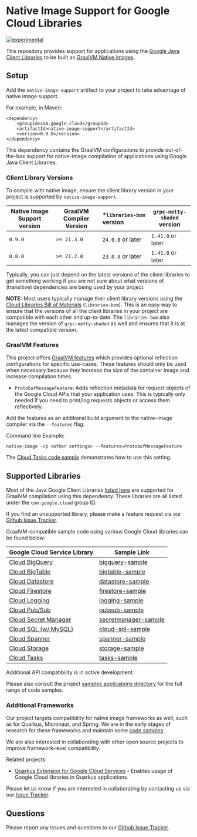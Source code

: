 # Native Image Support for Google Cloud Libraries

[![experimental](http://badges.github.io/stability-badges/dist/experimental.svg)](http://github.com/badges/stability-badges)

This repository provides support for applications using the [Google Java Client Libraries](https://github.com/googleapis/google-cloud-java#supported-apis) to be built as [GraalVM Native Images](https://www.graalvm.org/reference-manual/native-image/).

## Setup

Add the `native-image-support` artifact to your project to take advantage of native image support.

For example, in Maven:

```
<dependency>
    <groupId>com.google.cloud</groupId>
    <artifactId>native-image-support</artifactId>
    <version>0.9.0</version>
</dependency>
```

This dependency contains the GraalVM configurations to provide out-of-the-box support for native-image compilation of applications using Google Java Client Libraries.

### Client Library Versions

To compile with native image, ensure the client library version in your project is supported by `native-image-support`.

| Native Image Support version | GraalVM Compiler Version | *`libraries-bom` version | `grpc-netty-shaded` version |
|-------------------------|--------------------------|:-------------------------|-----------------------------|
| `0.9.0`                 | `>= 21.3.0`              | `24.0.0` or later        | `1.41.0` or later           |
| `0.8.0`                 | `>= 21.2.0`              | `23.0.0` or later        | `1.41.0` or later           |

Typically, you can just depend on the latest versions of the client libraries to get something working if you are not sure about what versions of (transitive) dependencies are being used by your project.

**NOTE:** Most users typically manage their client library versions using the [Cloud Libraries Bill of Materials](https://github.com/GoogleCloudPlatform/cloud-opensource-java/wiki/The-Google-Cloud-Platform-Libraries-BOM) (`libraries-bom`).
This is an easy way to ensure that the versions of all the client libraries in your project are compatible with each other and up-to-date.
The `libraries-bom` also manages the version of `grpc-netty-shaded` as well and ensures that it is at the latest compatible version.

### GraalVM Features

This project offers [GraalVM features](https://www.graalvm.org/sdk/javadoc/index.html?org/graalvm/nativeimage/hosted/Feature.html) which provides optional reflection configurations for specific use-cases.
These features should only be used when necessary because they increase the size of the container image and increase compilation times.

* `ProtobufMessageFeature`: Adds reflection metadata for request objects of the Google Cloud APIs that your application uses.
This is typically only needed if you need to print/log requests objects or access them reflectively.

Add the features as an additional build argument to the native-image compiler via the `--features` flag.

Command line Example:

```
native-image -cp <other settings> --features=ProtobufMessageFeature
```

The [Cloud Tasks code sample](native-image-samples/native-image-samples-client-library/tasks-sample/pom.xml) demonstrates how to use this setting.

## Supported Libraries

Most of the Java Google Client Libraries [listed here](https://github.com/googleapis/google-cloud-java#supported-apis) are supported for GraalVM compilation using this dependency.
These libraries are all listed under the `com.google.cloud` group ID.

If you find an unsupported library, please make a feature request via our [Github Issue Tracker](https://github.com/GoogleCloudPlatform/native-image-support-java/issues).

GraalVM-compatible sample code using various Google Cloud libraries can be found below:

| Google Cloud Service Library  | Sample Link              | 
|-------------------------|--------------------------|
| [Cloud BigQuery](https://github.com/googleapis/java-bigquery) | [bigquery-sample](./native-image-samples/native-image-samples-client-library/bigquery-sample) |
| [Cloud BigTable](https://github.com/googleapis/java-bigtable) | [bigtable-sample](./native-image-samples/native-image-samples-client-library/bigtable-sample) |
| [Cloud Datastore](https://github.com/googleapis/java-datastore) | [datastore-sample](./native-image-samples/native-image-samples-client-library/datastore-sample) |
| [Cloud Firestore](https://github.com/googleapis/java-firestore) | [firestore-sample](./native-image-samples/native-image-samples-client-library/firestore-sample) |
| [Cloud Logging](https://github.com/googleapis/java-logging) | [logging-sample](./native-image-samples/native-image-samples-client-library/logging-sample) |
| [Cloud Pub/Sub](https://github.com/googleapis/java-pubsub) | [pubsub-sample](./native-image-samples/native-image-samples-client-library/pubsub-sample) |
| [Cloud Secret Manager](https://github.com/googleapis/java-secretmanager) | [secretmanager-sample](./native-image-samples/native-image-samples-client-library/secretmanager-sample) |
| [Cloud SQL (w/ MySQL)](https://github.com/GoogleCloudPlatform/cloud-sql-jdbc-socket-factory) | [cloud-sql-sample](./native-image-samples/native-image-samples-client-library/cloud-sql-sample) |
| [Cloud Spanner](https://github.com/googleapis/java-spanner) | [spanner-sample](./native-image-samples/native-image-samples-client-library/spanner-sample) |
| [Cloud Storage](https://github.com/googleapis/java-storage) | [storage-sample](./native-image-samples/native-image-samples-client-library/storage-sample) |
| [Cloud Tasks](https://github.com/googleapis/java-tasks) | [tasks-sample](./native-image-samples/native-image-samples-client-library/tasks-sample) |

Additional API compatibility is in active development.

Please also consult the project [samples applications directory](./native-image-samples) for the full range of code samples.

### Additional Frameworks

Our project targets compatibility for native image frameworks as well, such as for Quarkus, Micronaut, and Spring.
We are in the early stages of research for these frameworks and maintain some [code samples](./native-image-samples).

We are also interested in collaborating with other open source projects to improve framework-level compatibility.

Related projects:

*  [Quarkus Extension for Google Cloud Services](https://github.com/quarkiverse/quarkiverse-google-cloud-services) - Enables usage of Google Cloud libraries in Quarkus applications.

Please let us know if you are interested in collaborating by contacting us via our [Issue Tracker](https://github.com/GoogleCloudPlatform/native-image-support-java/issues).

## Questions

Please report any issues and questions to our [Github Issue Tracker](https://github.com/GoogleCloudPlatform/native-image-support-java/issues).
